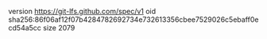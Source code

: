 version https://git-lfs.github.com/spec/v1
oid sha256:86f06af12f07b4284782692734e732613356cbee7529026c5ebaff0ecd54a5cc
size 2079
